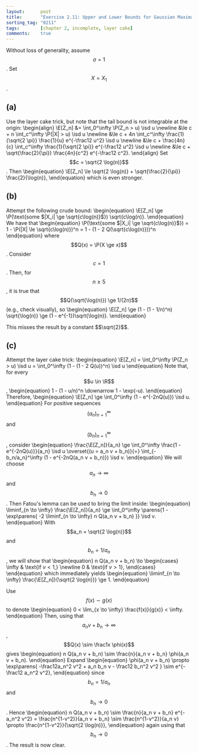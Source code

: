 ```yaml
---
layout:      post
title:       "Exercise 2.11: Upper and Lower Bounds for Gaussian Maxima"
sorting_tag: "0211"
tags:        [chapter 2, incomplete, layer cake]
comments:    true
---
```



Without loss of generality, assume $$\sigma = 1$$.
Set $$X = X_1$$.

## (a)

Use the layer cake trick, but note that the tail bound is not integrable at the origin:
\begin{align}
    \E[Z_n]
    &= \int_0^\infty \P(Z_n > u) \isd u \newline
    &\le c + n \int_c^\infty \P(|X| > u) \isd u \newline
    &\le c + 4n \int_c^\infty \frac{1}{\sqrt{2 \pi}} \frac{1}{u} e^{-\frac12 u^2} \isd u \newline
    &\le c + \frac{4n}{c} \int_c^\infty \frac{1}{\sqrt{2 \pi}}  e^{-\frac12 u^2} \isd u \newline
    &\le c + \sqrt{\frac{2}{\pi}} \frac{4n}{c^2} e^{-\frac12 c^2}.
\end{align}
Set $$c = \sqrt{2 \log(n)}$$.
Then
\begin{equation}
    \E[Z_n] \le \sqrt{2 \log(n)} + \sqrt{\frac{2}{\pi}} \frac{2}{\log(n)},
\end{equation}
which is even stronger.

## (b)

Attempt the following crude bound:
\begin{equation}
    \E[Z_n]
    \ge \P(\text{some $|X_i| \ge \sqrt{c\log(n)}$}) \sqrt{c\log(n)}.
\end{equation}
We have that
\begin{equation}
    \P(\text{some $|X_i| \ge \sqrt{c\log(n)}$})
    = 1 - \P(|X| \le \sqrt{c\log(n)})^n
    = 1 - (1 - 2 Q(\sqrt{c\log(n)}))^n
\end{equation}
where $$Q(x) = \P(X \ge x)$$.
Consider $$c = 1$$.
Then, for $$n \ge 5$$, it is true that $$Q(\sqrt{\log(n)}) \ge 1/(2n)$$ (e.g., check visually), so
\begin{equation}
    \E[Z_n]
    \ge (1 - (1 - 1/n)^n) \sqrt{\log(n)}
    \ge (1 - e^{-1})\sqrt{\log(n)}.
\end{equation}

<span class="accent">
    This misses the result by a constant $$\sqrt{2}$$.
</span>

## (c)

Attempt the layer cake trick:
\begin{equation}
    \E[Z_n]
    = \int_0^\infty \P(Z_n > u) \isd u
    = \int_0^\infty (1 - (1 - 2 Q(u))^n) \isd u
\end{equation}
Note that, for every $$u \in \R$$,
\begin{equation}
    1 - (1 - u/n)^n \downarrow 1 - \exp(-u).
\end{equation}
Therefore,
\begin{equation}
    \E[Z_n]
    \ge \int_0^\infty (1 - e^{-2nQ(u)}) \isd u.
\end{equation}
For positive sequences $$(a_n)_{n=1}^\infty$$ and $$(b_n)_{n=1}^\infty$$, consider
\begin{equation}
    \frac{\E[Z_n]}{a_n}
    \ge \int_0^\infty \frac{1 - e^{-2nQ(u)}}{a_n} \isd u
    \overset{(u = a_n v + b_n)}{=} \int_{-b_n/a_n}^\infty (1 - e^{-2nQ(a_n v + b_n)}) \isd v.
\end{equation}
We will choose $$a_n \to \infty$$ and $$b_n \to 0$$.
Then Fatou's lemma can be used to bring the limit inside:
\begin{equation}
    \liminf_{n \to \infty} \frac{\E[Z_n]}{a_n}
    \ge
    \int_0^\infty \parens{1 -  \exp\parens{
        -2 \liminf_{n \to \infty} n Q(a_n v + b_n)
    }} \isd v.
\end{equation}
With $$a_n = \sqrt{2 \log(n)}$$ and $$b_n = 1/a_n$$,
we will show that
\begin{equation}
    n Q(a_n v + b_n)
    \to \begin{cases}
        \infty  & \text{if $v < 1$,} \newline
        0 & \text{if $v > 1$},
    \end{cases}
\end{equation}
which immediately yields
\begin{equation}
    \liminf_{n \to \infty} \frac{\E[Z_n]}{\sqrt{2 \log(n)}} \ge 1.
\end{equation}

Use $$f(x) \sim g(x)$$ to denote
\begin{equation}
    0 < \lim_{x \to \infty} \frac{f(x)}{g(x)} < \infty.
\end{equation}
Then, using that $$a_nv + b_n \to \infty$$, $$Q(x) \sim \frac1x \phi(x)$$ gives
\begin{equation}
    n Q(a_n v + b_n)
    \sim \frac{n}{a_n v + b_n} \phi(a_n v + b_n).
\end{equation}
Expand
\begin{equation}
    \phi(a_n v + b_n)
    \propto
    \exp\parens{
        -\frac12a_n^2 v^2 + a_n b_n v - \frac12 b_n^2 v^2
    }
    \sim
    e^{-\frac12 a_n^2 v^2},
\end{equation}
since $$b_n = 1/a_n$$ and $$b_n \to 0$$.
Hence
\begin{equation}
    n Q(a_n v + b_n)
    \sim \frac{n}{a_n v + b_n} e^{-a_n^2 v^2}
    = \frac{n^{1-v^2}}{a_n v + b_n}
    \sim \frac{n^{1-v^2}}{a_n v}
    \propto \frac{n^{1-v^2}}{\sqrt{2 \log(n)}},
\end{equation}
again using that $$b_n \to 0$$.
The result is now clear.
